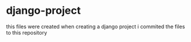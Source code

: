 # django-project
this files were created when creating a django project
i commited the files to this repository

